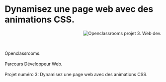 # Dynamisez une page web avec des animations CSS.
<img align="right" src="https://raw.githubusercontent.com/Rafafacode/Rafafacode/master/deco_projet_trois.png" alt="Openclassrooms projet 3. Web dev.">

<br />
<br />
<br />

Openclassrooms.
<br />
<br />
Parcours Développeur Web. 
<br />
<br />
Projet numéro 3: Dynamisez une page web avec des animations CSS.
